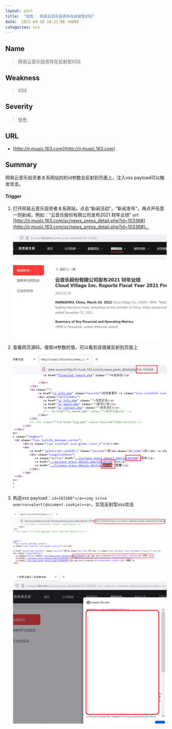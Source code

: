 ```yaml
---
layout: post
title:  "低危： 网易云音乐投资存在反射型XSS"
date:  2022-04-10 10:31:06 +0800
categories: xss
---
```


## Name

> 网易云音乐投资存在反射型XSS

## Weakness

> XSS

## Severity

> 低危

## URL

- [http://ir.music.163.com](http://ir.music.163.com)

## Summary

网易云音乐投资者关系网站的的id参数会反射到页面上，注入xss payload可以触发攻击。

#### Trigger
1. 打开网易云音乐投资者关系网站，点击“新闻活动”，“新闻发布”，再点开任意一则新闻，例如：“云音乐股份有限公司发布2021 财年业绩” url: [http://ir.music.163.com/sc/news_press_detail.php?id=103368](http://ir.music.163.com/sc/news_press_detail.php?id=103368)。

    ![irpage](/assets/ir/irpage.png)

2. 查看网页源码，搜索id参数的值，可以看到该值被反射到页面上

    ![reflected](/assets/ir/reflected.png)

3. 构造xss payload：`id=103368"</a><img src=a onerror=alert(document.cookie)><a>`，实现反射型xss攻击

    ![payload](/assets/ir/payload.png)

    ![xss](/assets/ir/xss.png)




